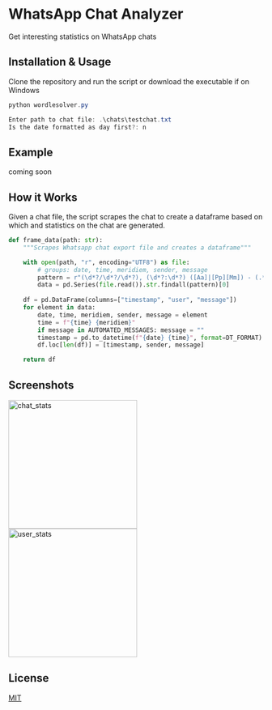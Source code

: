 # WhatsApp Chat Analyzer

Get interesting statistics on WhatsApp chats

## Installation & Usage

Clone the repository and run the script or download the executable if on Windows

```powershell
python wordlesolver.py

Enter path to chat file: .\chats\testchat.txt
Is the date formatted as day first?: n
```

## Example

coming soon

## How it Works

Given a chat file, the script scrapes the chat to create a dataframe based on which and statistics on the chat are generated.

```python
def frame_data(path: str):
    """Scrapes Whatsapp chat export file and creates a dataframe"""

    with open(path, "r", encoding="UTF8") as file:
        # groups: date, time, meridiem, sender, message
        pattern = r"(\d*?/\d*?/\d*?), (\d*?:\d*?) ([Aa]|[Pp][Mm]) - (.*?): (.*)"
        data = pd.Series(file.read()).str.findall(pattern)[0]
    
    df = pd.DataFrame(columns=["timestamp", "user", "message"])
    for element in data:
        date, time, meridiem, sender, message = element
        time = f"{time} {meridiem}"
        if message in AUTOMATED_MESSAGES: message = ""
        timestamp = pd.to_datetime(f"{date} {time}", format=DT_FORMAT)
        df.loc[len(df)] = [timestamp, sender, message]

    return df
```

## Screenshots

<img width="254" alt="chat_stats" src="https://user-images.githubusercontent.com/83647366/198338642-b2185242-1b96-4cca-b5f5-fb43db8ea0ad.png"> <img width="254" alt="user_stats" src="https://user-images.githubusercontent.com/83647366/198338682-b2b856f3-9ff2-4408-a661-9a838fe13e10.png">

## License

[MIT](https://github.com/anshunderscore/chat_analyzer/blob/main/LICENSE)
